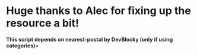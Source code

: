 # Huge thanks to Alec for fixing up the resource a bit!

**This script depends on nearest-postal by DevBlocky (only if using categories)**=
